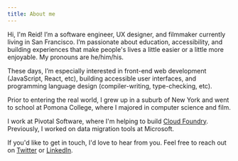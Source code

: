 ```yaml
---
title: About me
---
```


Hi, I'm Reid! I’m a software engineer, UX designer, and filmmaker currently living in San Francisco. I’m passionate about education, accessibility, and building experiences that make people's lives a little easier or a little more enjoyable. My pronouns are he/him/his.

These days, I’m especially interested in front-end web development (JavaScript, React, etc), building accessible user interfaces, and programming language design (compiler-writing, type-checking, etc).

Prior to entering the real world, I grew up in a suburb of New York and went to school at Pomona College, where I majored in computer science and film.

I work at Pivotal Software, where I'm helping to build [Cloud Foundry](https://www.cloudfoundry.org/). Previously, I worked on data migration tools at Microsoft.

If you'd like to get in touch, I'd love to hear from you. Feel free to reach out on [Twitter](https://twitter.com/reidmit) or [LinkedIn](https://linkedin.com/in/reidmitchell).
